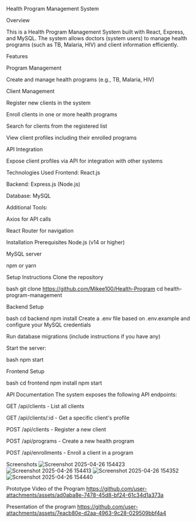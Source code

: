 Health Program Management System

Overview

This is a Health Program Management System built with React, Express, and MySQL. The system allows doctors (system users) to manage health programs (such as TB, Malaria, HIV) and client information efficiently.

Features

Program Management

Create and manage health programs (e.g., TB, Malaria, HIV)

Client Management

Register new clients in the system

Enroll clients in one or more health programs

Search for clients from the registered list

View client profiles including their enrolled programs



API Integration

Expose client profiles via API for integration with other systems



Technologies Used
Frontend: React.js

Backend: Express.js (Node.js)

Database: MySQL



Additional Tools:

Axios for API calls

React Router for navigation



Installation
Prerequisites
Node.js (v14 or higher)

MySQL server

npm or yarn



Setup Instructions
Clone the repository

bash
git clone https://github.com/Mikee100/Health-Program
cd health-program-management


Backend Setup

bash
cd backend
npm install
Create a .env file based on .env.example and configure your MySQL credentials

Run database migrations (include instructions if you have any)

Start the server:

bash
npm start


Frontend Setup

bash
cd frontend
npm install
npm start



API Documentation
The system exposes the following API endpoints:

GET /api/clients - List all clients

GET /api/clients/:id - Get a specific client's profile

POST /api/clients - Register a new client

POST /api/programs - Create a new health program

POST /api/enrollments - Enroll a client in a program



Screenshots
![Screenshot 2025-04-26 154423](https://github.com/user-attachments/assets/a0f400f7-2dda-475f-8348-b8af85f88d28)
![Screenshot 2025-04-26 154413](https://github.com/user-attachments/assets/67c7c4da-ee6d-46ae-b8fd-4146ad42e744)
![Screenshot 2025-04-26 154352](https://github.com/user-attachments/assets/3d386bd9-4162-4d5c-8d3f-f4b2204bb8fe)
![Screenshot 2025-04-26 154440](https://github.com/user-attachments/assets/da914093-1b78-4f93-b6c6-9a26e412b3a9)


Prototype Video of the Program
https://github.com/user-attachments/assets/ad0aba8e-7478-45d8-bf24-61c34d1a373a



Presentation of the program
https://github.com/user-attachments/assets/7eacb80e-d2aa-4963-9c28-029509bbf4a4

